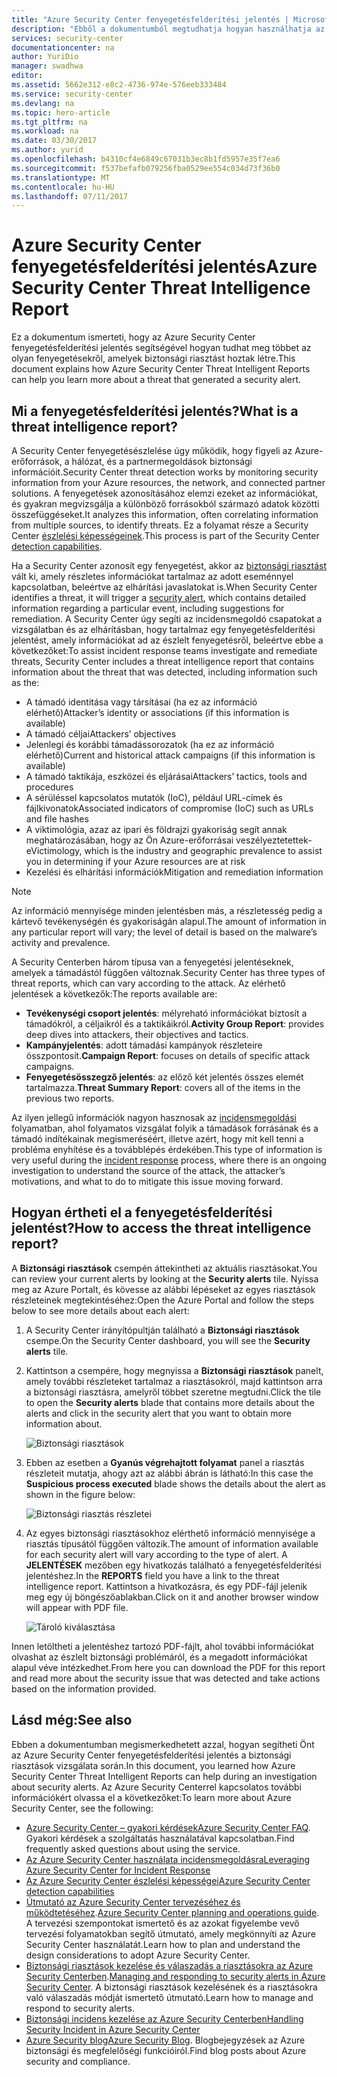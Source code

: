 ```yaml
---
title: "Azure Security Center fenyegetésfelderítési jelentés | Microsoft Docs"
description: "Ebből a dokumentumból megtudhatja hogyan használhatja az Azure Security Center fenyegetésfelderítési jelentést a vizsgálat során, amikor a biztonsági riasztásokkal kapcsolatos információkat keres."
services: security-center
documentationcenter: na
author: YuriDio
manager: swadhwa
editor: 
ms.assetid: 5662e312-e8c2-4736-974e-576eeb333484
ms.service: security-center
ms.devlang: na
ms.topic: hero-article
ms.tgt_pltfrm: na
ms.workload: na
ms.date: 03/30/2017
ms.author: yurid
ms.openlocfilehash: b4310cf4e6849c67031b3ec8b1fd5957e35f7ea6
ms.sourcegitcommit: f537befafb079256fba0529ee554c034d73f36b0
ms.translationtype: MT
ms.contentlocale: hu-HU
ms.lasthandoff: 07/11/2017
---
```

# <a name="azure-security-center-threat-intelligence-report"></a><span data-ttu-id="af8d2-103">Azure Security Center fenyegetésfelderítési jelentés</span><span class="sxs-lookup"><span data-stu-id="af8d2-103">Azure Security Center Threat Intelligence Report</span></span>
<span data-ttu-id="af8d2-104">Ez a dokumentum ismerteti, hogy az Azure Security Center fenyegetésfelderítési jelentés segítségével hogyan tudhat meg többet az olyan fenyegetésekről, amelyek biztonsági riasztást hoztak létre.</span><span class="sxs-lookup"><span data-stu-id="af8d2-104">This document explains how Azure Security Center Threat Intelligent Reports can help you learn more about a threat that generated a security alert.</span></span>

## <a name="what-is-a-threat-intelligence-report"></a><span data-ttu-id="af8d2-105">Mi a fenyegetésfelderítési jelentés?</span><span class="sxs-lookup"><span data-stu-id="af8d2-105">What is a threat intelligence report?</span></span>
<span data-ttu-id="af8d2-106">A Security Center fenyegetésészlelése úgy működik, hogy figyeli az Azure-erőforrások, a hálózat, és a partnermegoldások biztonsági információit.</span><span class="sxs-lookup"><span data-stu-id="af8d2-106">Security Center threat detection works by monitoring security information from your Azure resources, the network, and connected partner solutions.</span></span> <span data-ttu-id="af8d2-107">A fenyegetések azonosításához elemzi ezeket az információkat, és gyakran megvizsgálja a különböző forrásokból származó adatok közötti összefüggéseket.</span><span class="sxs-lookup"><span data-stu-id="af8d2-107">It analyzes this information, often correlating information from multiple sources, to identify threats.</span></span> <span data-ttu-id="af8d2-108">Ez a folyamat része a Security Center [észlelési képességeinek](security-center-detection-capabilities.md).</span><span class="sxs-lookup"><span data-stu-id="af8d2-108">This process is part of the Security Center [detection capabilities](security-center-detection-capabilities.md).</span></span>

<span data-ttu-id="af8d2-109">Ha a Security Center azonosít egy fenyegetést, akkor az [biztonsági riasztást](security-center-managing-and-responding-alerts.md) vált ki, amely részletes információkat tartalmaz az adott eseménnyel kapcsolatban, beleértve az elhárítási javaslatokat is.</span><span class="sxs-lookup"><span data-stu-id="af8d2-109">When Security Center identifies a threat, it will trigger a [security alert](security-center-managing-and-responding-alerts.md), which contains detailed information regarding a particular event, including suggestions for remediation.</span></span> <span data-ttu-id="af8d2-110">A Security Center úgy segíti az incidensmegoldó csapatokat a vizsgálatban és az elhárításban, hogy tartalmaz egy fenyegetésfelderítési jelentést, amely információkat ad az észlelt fenyegetésről, beleértve ebbe a következőket:</span><span class="sxs-lookup"><span data-stu-id="af8d2-110">To assist incident response teams investigate and remediate threats, Security Center includes a threat intelligence report that contains information about the threat that was detected, including information such as the:</span></span>

* <span data-ttu-id="af8d2-111">A támadó identitása vagy társításai (ha ez az információ elérhető)</span><span class="sxs-lookup"><span data-stu-id="af8d2-111">Attacker’s identity or associations (if this information is available)</span></span>
* <span data-ttu-id="af8d2-112">A támadó céljai</span><span class="sxs-lookup"><span data-stu-id="af8d2-112">Attackers’ objectives</span></span>
* <span data-ttu-id="af8d2-113">Jelenlegi és korábbi támadássorozatok (ha ez az információ elérhető)</span><span class="sxs-lookup"><span data-stu-id="af8d2-113">Current and historical attack campaigns (if this information is available)</span></span>
* <span data-ttu-id="af8d2-114">A támadó taktikája, eszközei és eljárásai</span><span class="sxs-lookup"><span data-stu-id="af8d2-114">Attackers’ tactics, tools and procedures</span></span>
* <span data-ttu-id="af8d2-115">A sérüléssel kapcsolatos mutatók (IoC), például URL-címek és fájlkivonatok</span><span class="sxs-lookup"><span data-stu-id="af8d2-115">Associated indicators of compromise (IoC) such as URLs and file hashes</span></span>
* <span data-ttu-id="af8d2-116">A viktimológia, azaz az ipari és földrajzi gyakoriság segít annak meghatározásában, hogy az Ön Azure-erőforrásai veszélyeztetettek-e</span><span class="sxs-lookup"><span data-stu-id="af8d2-116">Victimology, which is the industry and geographic prevalence to assist you in determining if your Azure resources are at risk</span></span>
* <span data-ttu-id="af8d2-117">Kezelési és elhárítási információk</span><span class="sxs-lookup"><span data-stu-id="af8d2-117">Mitigation and remediation information</span></span>

> [!NOTE]
> <span data-ttu-id="af8d2-118">Az információ mennyisége minden jelentésben más, a részletesség pedig a kártevő tevékenységén és gyakoriságán alapul.</span><span class="sxs-lookup"><span data-stu-id="af8d2-118">The amount of information in any particular report will vary; the level of detail is based on the malware’s activity and prevalence.</span></span>
>
>

<span data-ttu-id="af8d2-119">A Security Centerben három típusa van a fenyegetési jelentéseknek, amelyek a támadástól függően változnak.</span><span class="sxs-lookup"><span data-stu-id="af8d2-119">Security Center has three types of threat reports, which can vary according to the attack.</span></span> <span data-ttu-id="af8d2-120">Az elérhető jelentések a következők:</span><span class="sxs-lookup"><span data-stu-id="af8d2-120">The reports available are:</span></span>

* <span data-ttu-id="af8d2-121">**Tevékenységi csoport jelentés**: mélyreható információkat biztosít a támadókról, a céljaikról és a taktikáikról.</span><span class="sxs-lookup"><span data-stu-id="af8d2-121">**Activity Group Report**: provides deep dives into attackers, their objectives and tactics.</span></span>
* <span data-ttu-id="af8d2-122">**Kampányjelentés**: adott támadási kampányok részleteire összpontosít.</span><span class="sxs-lookup"><span data-stu-id="af8d2-122">**Campaign Report**: focuses on details of specific attack campaigns.</span></span>
* <span data-ttu-id="af8d2-123">**Fenyegetésösszegző jelentés**: az előző két jelentés összes elemét tartalmazza.</span><span class="sxs-lookup"><span data-stu-id="af8d2-123">**Threat Summary Report**: covers all of the items in the previous two reports.</span></span>

<span data-ttu-id="af8d2-124">Az ilyen jellegű információk nagyon hasznosak az [incidensmegoldási](security-center-incident-response.md) folyamatban, ahol folyamatos vizsgálat folyik a támadások forrásának és a támadó indítékainak megismeréséért, illetve azért, hogy mit kell tenni a probléma enyhítése és a továbblépés érdekében.</span><span class="sxs-lookup"><span data-stu-id="af8d2-124">This type of information is very useful during the [incident response](security-center-incident-response.md) process, where there is an ongoing investigation to understand the source of the attack, the attacker’s motivations, and what to do to mitigate this issue moving forward.</span></span>

## <a name="how-to-access-the-threat-intelligence-report"></a><span data-ttu-id="af8d2-125">Hogyan értheti el a fenyegetésfelderítési jelentést?</span><span class="sxs-lookup"><span data-stu-id="af8d2-125">How to access the threat intelligence report?</span></span>
<span data-ttu-id="af8d2-126">A **Biztonsági riasztások** csempén áttekintheti az aktuális riasztásokat.</span><span class="sxs-lookup"><span data-stu-id="af8d2-126">You can review your current alerts by looking at the **Security alerts** tile.</span></span> <span data-ttu-id="af8d2-127">Nyissa meg az Azure Portalt, és kövesse az alábbi lépéseket az egyes riasztások részleteinek megtekintéséhez:</span><span class="sxs-lookup"><span data-stu-id="af8d2-127">Open the Azure Portal and follow the steps below to see more details about each alert:</span></span>

1. <span data-ttu-id="af8d2-128">A Security Center irányítópultján található a **Biztonsági riasztások** csempe.</span><span class="sxs-lookup"><span data-stu-id="af8d2-128">On the Security Center dashboard, you will see the **Security alerts** tile.</span></span>
2. <span data-ttu-id="af8d2-129">Kattintson a csempére, hogy megnyissa a **Biztonsági riasztások** panelt, amely további részleteket tartalmaz a riasztásokról, majd kattintson arra a biztonsági riasztásra, amelyről többet szeretne megtudni.</span><span class="sxs-lookup"><span data-stu-id="af8d2-129">Click the tile to open the **Security alerts** blade that contains more details about the alerts and click in the security alert that you want to obtain more information about.</span></span>

    ![Biztonsági riasztások](./media/security-center-threat-report/security-center-threat-report-fig1.png)
3. <span data-ttu-id="af8d2-131">Ebben az esetben a **Gyanús végrehajtott folyamat** panel a riasztás részleteit mutatja, ahogy azt az alábbi ábrán is látható:</span><span class="sxs-lookup"><span data-stu-id="af8d2-131">In this case the **Suspicious process executed** blade shows the details about the alert as shown in the figure below:</span></span>

    ![Biztonsági riasztás részletei](./media/security-center-threat-report/security-center-threat-report-fig2.png)
4. <span data-ttu-id="af8d2-133">Az egyes biztonsági riasztásokhoz elérthető információ mennyisége a riasztás típusától függően változik.</span><span class="sxs-lookup"><span data-stu-id="af8d2-133">The amount of information available for each security alert will vary according to the type of alert.</span></span> <span data-ttu-id="af8d2-134">A **JELENTÉSEK** mezőben egy hivatkozás található a fenyegetésfelderítési jelentéshez.</span><span class="sxs-lookup"><span data-stu-id="af8d2-134">In the **REPORTS** field you have a link to the threat intelligence report.</span></span> <span data-ttu-id="af8d2-135">Kattintson a hivatkozásra, és egy PDF-fájl jelenik meg egy új böngészőablakban.</span><span class="sxs-lookup"><span data-stu-id="af8d2-135">Click on it and another browser window will appear with PDF file.</span></span>

   ![Tároló kiválasztása](./media/security-center-threat-report/security-center-threat-report-fig3.png)

<span data-ttu-id="af8d2-137">Innen letöltheti a jelentéshez tartozó PDF-fájlt, ahol további információkat olvashat az észlelt biztonsági problémáról, és a megadott információkat alapul véve intézkedhet.</span><span class="sxs-lookup"><span data-stu-id="af8d2-137">From here you can download the PDF for this report and read more about the security issue that was detected and take actions based on the information provided.</span></span>

## <a name="see-also"></a><span data-ttu-id="af8d2-138">Lásd még:</span><span class="sxs-lookup"><span data-stu-id="af8d2-138">See also</span></span>
<span data-ttu-id="af8d2-139">Ebben a dokumentumban megismerkedhetett azzal, hogyan segítheti Önt az Azure Security Center fenyegetésfelderítési jelentés a biztonsági riasztások vizsgálata során.</span><span class="sxs-lookup"><span data-stu-id="af8d2-139">In this document, you learned how Azure Security Center Threat Intelligent Reports can help during an investigation about security alerts.</span></span> <span data-ttu-id="af8d2-140">Az Azure Security Centerrel kapcsolatos további információkért olvassa el a következőket:</span><span class="sxs-lookup"><span data-stu-id="af8d2-140">To learn more about Azure Security Center, see the following:</span></span>

* <span data-ttu-id="af8d2-141">[Azure Security Center – gyakori kérdések](security-center-faq.md)</span><span class="sxs-lookup"><span data-stu-id="af8d2-141">[Azure Security Center FAQ](security-center-faq.md).</span></span> <span data-ttu-id="af8d2-142">Gyakori kérdések a szolgáltatás használatával kapcsolatban.</span><span class="sxs-lookup"><span data-stu-id="af8d2-142">Find frequently asked questions about using the service.</span></span>
* [<span data-ttu-id="af8d2-143">Az Azure Security Center használata incidensmegoldásra</span><span class="sxs-lookup"><span data-stu-id="af8d2-143">Leveraging Azure Security Center for Incident Response</span></span>](security-center-incident-response.md)
* [<span data-ttu-id="af8d2-144">Az Azure Security Center észlelési képességei</span><span class="sxs-lookup"><span data-stu-id="af8d2-144">Azure Security Center detection capabilities</span></span>](security-center-detection-capabilities.md)
* <span data-ttu-id="af8d2-145">[Útmutató az Azure Security Center tervezéséhez és működtetéséhez](security-center-planning-and-operations-guide.md).</span><span class="sxs-lookup"><span data-stu-id="af8d2-145">[Azure Security Center planning and operations guide](security-center-planning-and-operations-guide.md).</span></span> <span data-ttu-id="af8d2-146">A tervezési szempontokat ismertető és az azokat figyelembe vevő tervezési folyamatokban segítő útmutató, amely megkönnyíti az Azure Security Center használatát.</span><span class="sxs-lookup"><span data-stu-id="af8d2-146">Learn how to plan and understand the design considerations to adopt Azure Security Center.</span></span>
* <span data-ttu-id="af8d2-147">[Biztonsági riasztások kezelése és válaszadás a riasztásokra az Azure Security Centerben](security-center-managing-and-responding-alerts.md).</span><span class="sxs-lookup"><span data-stu-id="af8d2-147">[Managing and responding to security alerts in Azure Security Center](security-center-managing-and-responding-alerts.md).</span></span> <span data-ttu-id="af8d2-148">A biztonsági riasztások kezelésének és a riasztásokra való válaszadás módját ismertető útmutató.</span><span class="sxs-lookup"><span data-stu-id="af8d2-148">Learn how to manage and respond to security alerts.</span></span>
* [<span data-ttu-id="af8d2-149">Biztonsági incidens kezelése az Azure Security Centerben</span><span class="sxs-lookup"><span data-stu-id="af8d2-149">Handling Security Incident in Azure Security Center</span></span>](security-center-incident.md)
* <span data-ttu-id="af8d2-150">[Azure Security blog](http://blogs.msdn.com/b/azuresecurity/)</span><span class="sxs-lookup"><span data-stu-id="af8d2-150">[Azure Security Blog](http://blogs.msdn.com/b/azuresecurity/).</span></span> <span data-ttu-id="af8d2-151">Blogbejegyzések az Azure biztonsági és megfelelőségi funkcióiról.</span><span class="sxs-lookup"><span data-stu-id="af8d2-151">Find blog posts about Azure security and compliance.</span></span>
